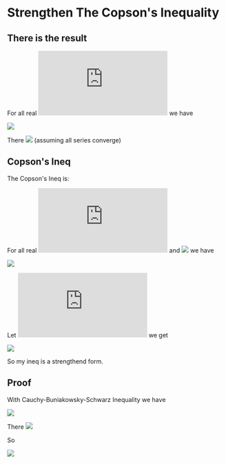 # Strengthen The Copson's Inequality

## There is the result

For all real ![](http://latex.codecogs.com/gif.latex?a_1,a_2,...,a_n) we have

![](http://latex.codecogs.com/gif.latex?\\sum_{i=1}^\\infty(\\sum_{k=i}^\\infty\\frac{a_k}{k})^2\\leq4\\sum_{i=1}^\\infty(1-\\frac{R}{\\sqrt{i}})a_i^2.)

There ![](http://latex.codecogs.com/gif.latex?R=1-\frac{1}{4}\zeta(\frac{3}{2}).)
(assuming all series converge)

## Copson's Ineq

The Copson's Ineq is:

For all real ![](http://latex.codecogs.com/gif.latex?a_1,a_2,...,a_n) and ![](http://latex.codecogs.com/gif.latex?p>1) we have

![](http://latex.codecogs.com/gif.latex?\\sum_{i=1}^\\infty(\\sum_{k=i}^\\infty\\frac{a_k}{k})^p\\leq(p^p)\\sum_{i=1}^\\infty(a_i^p).)

Let ![](http://latex.codecogs.com/gif.latex?p=2) we get

![](http://latex.codecogs.com/gif.latex?\\sum_{i=1}^\\infty(\\sum_{k=i}^\\infty\\frac{a_k}{k})^2\\leq4\\sum_{i=1}^\\infty(a_i^2).)

So my ineq is a strengthend form.

## Proof

With Cauchy-Buniakowsky-Schwarz Inequality we have

![](http://latex.codecogs.com/gif.latex?(\\sum_{k=i}^\\infty\\frac{a_k}{k})^2\\leq\\sum_{k=i}^\\infty\\frac{1}{k\\sqrt{k}}\\sum_{k=i}^\\infty\\frac{a_k^2}{\\sqrt{k}}=b_i\\sum_{k=i}^\\infty\\frac{a_k^2}{\\sqrt{k}}.)

There ![](http://latex.codecogs.com/gif.latex?b_i=\\sum_{k=i}^\\infty\\frac{1}{k\\sqrt{k}}.)

So

![](http://latex.codecogs.com/gif.latex?\\sum_{i=1}^\\infty(\\sum_{k=i}^\\infty\\frac{a_k}{k})^2\\leq\\sum_{i=1}^\\infty(b_i)\\sum_{k=i}^\\infty\\frac{a_k^2}{\\sqrt{k}}=\\sum_{i=1}^\\infty\\frac{a_i^2}{\\sqrt{i}}\\sum_{k=1}^i(b_k)=\\sum_{i=1}^\\infty\\frac{a_i^2}{\\sqrt{i}}\\sum_{k=1}^i\\sum_{n=k}^\\infty\\frac{1}{n\\sqrt{n}}.)
